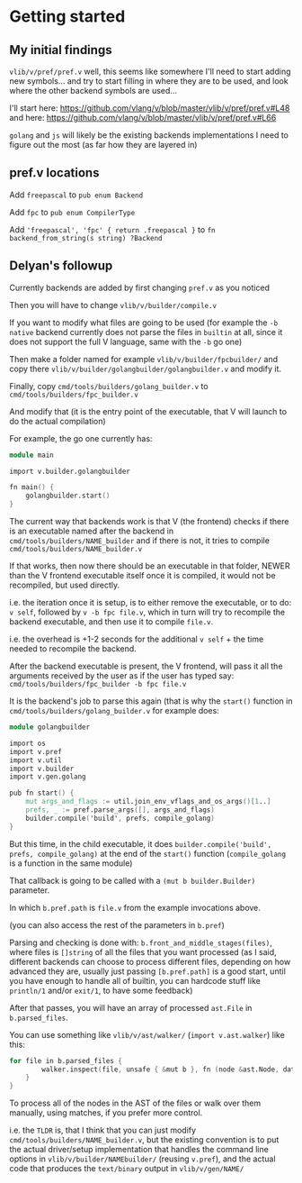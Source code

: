 # Getting started

## My initial findings

`vlib/v/pref/pref.v` well, this seems like somewhere I'll need to start adding new symbols... and try to start filling in where they are to be used, and look where the other backend symbols are used...

I'll start here: https://github.com/vlang/v/blob/master/vlib/v/pref/pref.v#L48
and here: https://github.com/vlang/v/blob/master/vlib/v/pref/pref.v#L66

`golang` and `js` will likely be the existing backends implementations I need to figure out the most (as far how they are layered in)

## pref.v locations

Add `freepascal` to `pub enum Backend`

Add `fpc` to `pub enum CompilerType`

Add `'freepascal', 'fpc' { return .freepascal }` to `fn backend_from_string(s string) ?Backend`

## Delyan's followup

Currently backends are added by first changing `pref.v` as you noticed

Then you will have to change `vlib/v/builder/compile.v`

If you want to modify what files are going to be used (for example the `-b native` backend currently does not parse the files in `builtin` at all, since it does not support the full V language, same with the `-b` go one)

Then make a folder named for example `vlib/v/builder/fpcbuilder/` and copy there `vlib/v/builder/golangbuilder/golangbuilder.v` and modify it.

Finally, copy `cmd/tools/builders/golang_builder.v` to `cmd/tools/builders/fpc_builder.v`

And modify that (it is the entry point of the executable, that V will launch to do the actual compilation)

For example, the go one currently has:
```v
module main

import v.builder.golangbuilder

fn main() {
    golangbuilder.start()
}
```

The current way that backends work is that V (the frontend) checks if there is an executable named after the backend in `cmd/tools/builders/NAME_builder` and if there is not, it tries to compile `cmd/tools/builders/NAME_builder.v`

If that works, then now there should be an executable in that folder, NEWER than the V frontend executable itself
once it is compiled, it would not be recompiled, but used directly.

i.e. the iteration once it is setup, is to either remove the executable, or to do: `v self`, followed by `v -b fpc file.v`, which in turn will try to recompile the backend executable, and then use it to compile `file.v`.


i.e. the overhead is +1-2 seconds for the additional `v self` + the time needed to recompile the backend.

After the backend executable is present, the V frontend, will pass it all the arguments received by the user as if the user has typed say: `cmd/tools/builders/fpc_builder -b fpc file.v`

It is the backend's job to parse this again (that is why the `start()` function in `cmd/tools/builders/golang_builder.v` for example does:

```v
module golangbuilder

import os
import v.pref
import v.util
import v.builder
import v.gen.golang

pub fn start() {
    mut args_and_flags := util.join_env_vflags_and_os_args()[1..]
    prefs, _ := pref.parse_args([], args_and_flags)
    builder.compile('build', prefs, compile_golang)
}
```

But this time, in the child executable, it does `builder.compile('build', prefs, compile_golang)` at the end of the `start()` function (`compile_golang` is a function in the same module)

That callback is going to be called with a `(mut b builder.Builder)` parameter.

In which `b.pref.path` is `file.v` from the example invocations above.

(you can also access the rest of the parameters in `b.pref`)

Parsing and checking is done with: `b.front_and_middle_stages(files)`, where files is `[]string` of all the files that you want processed (as I said, different backends can choose to process different files, depending on how advanced they are, usually just passing `[b.pref.path]` is a good start, until you have enough to handle all of builtin, you can hardcode stuff like `println/1` and/or `exit/1`, to have some feedback)

After that passes, you will have an array of processed `ast.File` in `b.parsed_files`.

You can use something like `vlib/v/ast/walker/` (`import v.ast.walker`) like this:
```v
for file in b.parsed_files {
        walker.inspect(file, unsafe { &mut b }, fn (node &ast.Node, data voidptr) bool {
    }
}
```
To process all of the nodes in the AST of the files or walk over them manually, using matches, if you prefer more control.

i.e. the `TLDR` is, that I think that you can just modify `cmd/tools/builders/NAME_builder.v`, but the existing convention is to put the actual driver/setup implementation that handles the command line options in `vlib/v/builder/NAMEbuilder/` (reusing `v.pref`), and the actual code that produces the `text/binary` output in `vlib/v/gen/NAME/`
